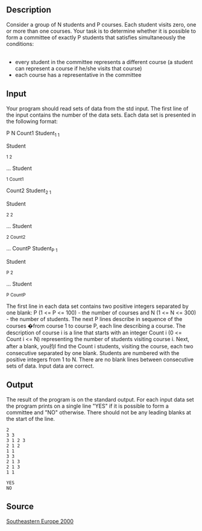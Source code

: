 <h2>Description</h2><p>Consider a group of N students and P courses. Each student visits zero, one or more than one courses. Your task is to determine whether it is possible to form a committee of exactly P students that satisfies simultaneously the conditions:
</p><ul>
<br><li>	every student in the committee represents a different course (a student can represent a course if he/she visits that course)
<br></li><li>	each course has a representative in the committee
<br></li></ul><h2>Input</h2><p>Your program should read sets of data from the std input. The first line of the input contains the number of the data sets. Each data set is presented in the following format:
</p>
P   N
Count1   Student<sub>1 1</sub><p>   Student</p><sub>1 2</sub><p>   ...   Student</p><sub>1 Count1</sub><p>
</p>Count2   Student<sub>2 1</sub><p>   Student</p><sub>2 2</sub><p>   ...   Student</p><sub>2 Count2</sub><p>
</p>...
CountP   Student<sub>P 1</sub><p>   Student</p><sub>P 2</sub><p>   ...   Student</p><sub>P CountP</sub><p>
</p>
The first line in each data set contains two positive integers separated by one blank: P (1 &lt;= P &lt;= 100) - the number of courses and N (1 &lt;= N &lt;= 300) - the number of students. The next P lines describe in sequence of the courses �from course 1 to course P, each line describing a course. The description of course i is a line that starts with an integer Count i (0 &lt;= Count i &lt;= N) representing the number of students visiting course i. Next, after a blank, you抣l find the Count i students, visiting the course, each two consecutive separated by one blank. Students are numbered with the positive integers from 1 to N.
There are no blank lines between consecutive sets of data. Input data are correct.
<h2>Output</h2><p>The result of the program is on the standard output. For each input data set the program prints on a single line "YES" if it is possible to form a committee and "NO" otherwise. There should not be any leading blanks at the start of the line. </p><pre><code class="language-input1">2
3 3
3 1 2 3
2 1 2
1 1
3 3
2 1 3
2 1 3
1 1</code></pre><pre><code class="language-output1">YES
NO</code></pre><h2>Source</h2><a href="searchproblem?field=source&amp;key=Southeastern+Europe+2000">Southeastern Europe 2000</a>